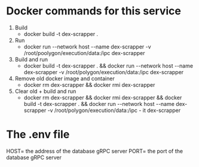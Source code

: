 # Docker commands for this service

1. Build
    - docker build -t dex-scrapper .
2. Run
    - docker run --network host --name dex-scrapper -v /root/poolygon/execution/data:/ipc dex-scrapper
3. Build and run
    - docker build -t dex-scrapper . && docker run --network host --name dex-scrapper -v /root/polygon/execution/data:/ipc   dex-scrapper
4. Remove old docker image and container
    - docker rm dex-scrapper && docker rmi dex-scrapper
5. Clear old + build and run
    - docker rm dex-scrapper && docker rmi dex-scrapper && docker build -t dex-scrapper . && docker run --network host --name dex-scrapper -v /root/polygon/execution/data:/ipc - it dex-scrapper

# The .env file

HOST= the address of the database gRPC server
PORT= the port of the database gRPC server